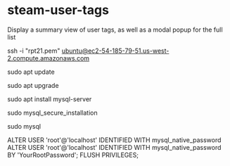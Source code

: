 # steam-user-tags
Display a summary view of user tags, as well as a modal popup for the full list


ssh -i "rpt21.pem" ubuntu@ec2-54-185-79-51.us-west-2.compute.amazonaws.com

sudo apt update

sudo apt upgrade

sudo apt install mysql-server

sudo mysql_secure_installation

sudo mysql

ALTER USER 'root'@'localhost' IDENTIFIED WITH mysql_native_password 
ALTER USER 'root'@'localhost' IDENTIFIED WITH mysql_native_password BY 'YourRootPassword';
FLUSH PRIVILEGES;
